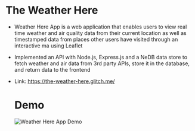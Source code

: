 # The Weather Here

- Weather Here App is a web application that enables users to view real time weather and air quality data from their current location as well as timestamped data from places other users have visited through an interactive ma using Leaflet
- Implemented an API with Node.js, Express.js and a NeDB data store to fetch weather and air data from 3rd party APIs, store it in the database, and return data to the frontend
- Link: https://the-weather-here.glitch.me/
  
  # Demo
  
  ![Weather Here App Demo](weatherhereapp.gif)
